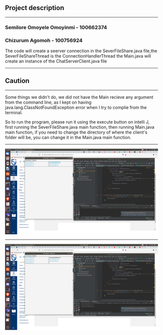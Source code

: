 ## Project description

---
### Semilore Omoyele Omoyinmi - 100662374
### Chizurum Agomoh - 100756924
The code will create a seerver connection in the SeverFileShare.java file,the SeverFileShareThread is the ConnectionHandlerThread  the Main.java will create an instance of the ChatServerClient.java file

---

## Caution

---

Some things we didn't do, we did not have the Main recieve any argument from the command line, as I kept on having java.lang.ClassNotFoundException error when I try to complie from the terminal.

So to run the program, please run it using the execute button on intelli J, first running the SeverFileShare.java main function, then running Main.java main function, if you need to change the directory of where the client's folder will be, you can change it in the Main.java main function.

---
![Alt text](https://github.com/Semilore-omoyeleomoyinmi/Assignment2SysytemDevInt/blob/main/ScreenShot1.png?raw=true "click on serverfirstfile3")

---

![Alt text](https://github.com/Semilore-omoyeleomoyinmi/Assignment2SysytemDevInt/blob/main/ScreenShot2.png?raw=true "After 'Download' clicked")


